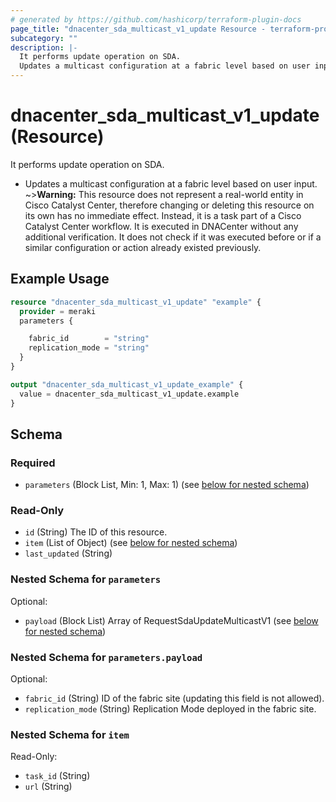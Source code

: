```yaml
---
# generated by https://github.com/hashicorp/terraform-plugin-docs
page_title: "dnacenter_sda_multicast_v1_update Resource - terraform-provider-dnacenter"
subcategory: ""
description: |-
  It performs update operation on SDA.
  Updates a multicast configuration at a fabric level based on user input.
---
```


# dnacenter_sda_multicast_v1_update (Resource)

It performs update operation on SDA.

- Updates a multicast configuration at a fabric level based on user input.
~>**Warning:**
This resource does not represent a real-world entity in Cisco Catalyst Center, therefore changing or deleting this resource on its own has no immediate effect.
Instead, it is a task part of a Cisco Catalyst Center workflow. It is executed in DNACenter without any additional verification. It does not check if it was executed before or if a similar configuration or action already existed previously.

## Example Usage

```terraform
resource "dnacenter_sda_multicast_v1_update" "example" {
  provider = meraki
  parameters {

    fabric_id        = "string"
    replication_mode = "string"
  }
}

output "dnacenter_sda_multicast_v1_update_example" {
  value = dnacenter_sda_multicast_v1_update.example
}
```

<!-- schema generated by tfplugindocs -->
## Schema

### Required

- `parameters` (Block List, Min: 1, Max: 1) (see [below for nested schema](#nestedblock--parameters))

### Read-Only

- `id` (String) The ID of this resource.
- `item` (List of Object) (see [below for nested schema](#nestedatt--item))
- `last_updated` (String)

<a id="nestedblock--parameters"></a>
### Nested Schema for `parameters`

Optional:

- `payload` (Block List) Array of RequestSdaUpdateMulticastV1 (see [below for nested schema](#nestedblock--parameters--payload))

<a id="nestedblock--parameters--payload"></a>
### Nested Schema for `parameters.payload`

Optional:

- `fabric_id` (String) ID of the fabric site (updating this field is not allowed).
- `replication_mode` (String) Replication Mode deployed in the fabric site.



<a id="nestedatt--item"></a>
### Nested Schema for `item`

Read-Only:

- `task_id` (String)
- `url` (String)
